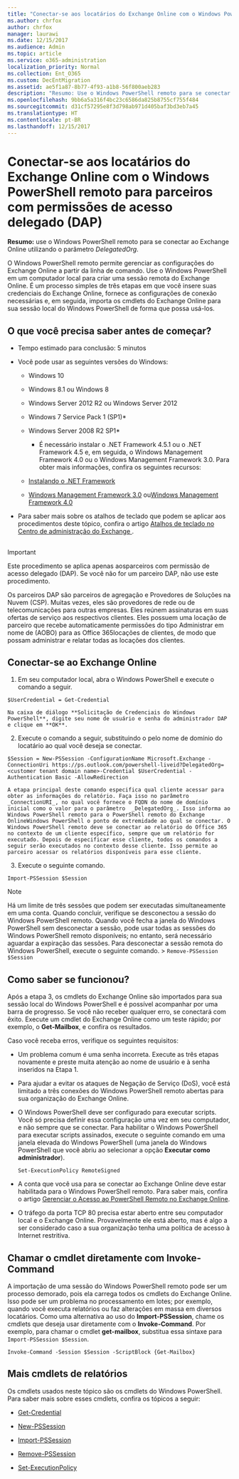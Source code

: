 ```yaml
---
title: "Conectar-se aos locatários do Exchange Online com o Windows PowerShell remoto para parceiros com permissões de acesso delegado (DAP)"
ms.author: chrfox
author: chrfox
manager: laurawi
ms.date: 12/15/2017
ms.audience: Admin
ms.topic: article
ms.service: o365-administration
localization_priority: Normal
ms.collection: Ent_O365
ms.custom: DecEntMigration
ms.assetid: ae5f1a87-8b77-4f93-a1b8-56f800aeb283
description: "Resumo: Use o Windows PowerShell remoto para se conectar ao Exchange Online utilizando o parâmetro DelegatedOrg."
ms.openlocfilehash: 9bb6a5a316f4bc23c6586da825b8755cf755f484
ms.sourcegitcommit: d31cf57295e8f3d798ab971d405baf3bd3eb7a45
ms.translationtype: HT
ms.contentlocale: pt-BR
ms.lasthandoff: 12/15/2017
---
```

# <a name="connect-to-exchange-online-tenants-with-remote-windows-powershell-for-delegated-access-permissions-dap-partners"></a>Conectar-se aos locatários do Exchange Online com o Windows PowerShell remoto para parceiros com permissões de acesso delegado (DAP)

 **Resumo:** use o Windows PowerShell remoto para se conectar ao Exchange Online utilizando o parâmetro _DelegatedOrg_.
  
O Windows PowerShell remoto permite gerenciar as configurações do Exchange Online a partir da linha de comando. Use o Windows PowerShell em um computador local para criar uma sessão remota do Exchange Online. É um processo simples de três etapas em que você insere suas credenciais do Exchange Online, fornece as configurações de conexão necessárias e, em seguida, importa os cmdlets do Exchange Online para sua sessão local do Windows PowerShell de forma que possa usá-los.
  
## <a name="what-do-you-need-to-know-before-you-begin"></a>O que você precisa saber antes de começar?

- Tempo estimado para conclusão: 5 minutos
    
- Você pode usar as seguintes versões do Windows:
    
  - Windows 10
    
  - Windows 8.1 ou Windows 8
    
  - Windows Server 2012 R2 ou Windows Server 2012
    
  - Windows 7 Service Pack 1 (SP1)*
    
  - Windows Server 2008 R2 SP1*
    
    * É necessário instalar o .NET Framework 4.5.1 ou o .NET Framework 4.5 e, em seguida, o Windows Management Framework 4.0 ou o Windows Management Framework 3.0. Para obter mais informações, confira os seguintes recursos:
    
  - [Instalando o .NET Framework](https://go.microsoft.com/fwlink/p/?LinkId=257868)
    
  - [Windows Management Framework 3.0](https://go.microsoft.com/fwlink/p/?LinkId=272757) ou[Windows Management Framework 4.0](https://go.microsoft.com/fwlink/p/?LinkId=391344)
    
- Para saber mais sobre os atalhos de teclado que podem se aplicar aos procedimentos deste tópico, confira o artigo [Atalhos de teclado no Centro de administração do Exchange ](https://go.microsoft.com/fwlink/p/?LinkId=534017).
    
## 

> [!IMPORTANT]
> Este procedimento se aplica apenas aosparceiros com permissão de acesso delegado (DAP). Se você não for um parceiro DAP, não use este procedimento. 
  
Os parceiros DAP são parceiros de agregação e Provedores de Soluções na Nuvem (CSP). Muitas vezes, eles são provedores de rede ou de telecomunicações para outras empresas. Eles reúnem assinaturas em suas ofertas de serviço aos respectivos clientes. Eles possuem uma locação de parceiro que recebe automaticamente permissões do tipo Administrar em nome de (AOBO) para as Office 365locações de clientes, de modo que possam administrar e relatar todas as locações dos clientes.
  
## <a name="connect-to-exchange-online"></a>Conectar-se ao Exchange Online

1. Em seu computador local, abra o Windows PowerShell e execute o comando a seguir.
    
  ```
  $UserCredential = Get-Credential
  ```

    Na caixa de diálogo **Solicitação de Credenciais do Windows PowerShell**, digite seu nome de usuário e senha do administrador DAP e clique em **OK**.
    
2. Execute o comando a seguir, substituindo o _<customer tenant domain name>_ pelo nome de domínio do locatário ao qual você deseja se conectar.
    
  ```
  $Session = New-PSSession -ConfigurationName Microsoft.Exchange -ConnectionUri https://ps.outlook.com/powershell-liveid?DelegatedOrg=<customer tenant domain name>-Credential $UserCredential -Authentication Basic -AllowRedirection
  ```

    A etapa principal deste comando especifica qual cliente acessar para obter as informações do relatório. Faça isso no parâmetro  _ConnectionURI_, no qual você fornece o FQDN do nome de domínio inicial como o valor para o parâmetro  _DelegatedOrg_. Isso informa ao Windows PowerShell remoto para o PowerShell remoto do Exchange OnlineWindows PowerShell o ponto de extremidade ao qual se conectar. O Windows PowerShell remoto deve se conectar ao relatório do Office 365 no contexto de um cliente específico, sempre que um relatório for executado. Depois de especificar esse cliente, todos os comandos a seguir serão executados no contexto desse cliente. Isso permite ao parceiro acessar os relatórios disponíveis para esse cliente.
    
3. Execute o seguinte comando.
    
  ```
  Import-PSSession $Session
  ```

> [!NOTE]
> Há um limite de três sessões que podem ser executadas simultaneamente em uma conta. Quando concluir, verifique se desconectou a sessão do Windows PowerShell remoto. Quando você fecha a janela do Windows PowerShell sem desconectar a sessão, pode usar todas as sessões do Windows PowerShell remoto disponíveis; no entanto, será necessário aguardar a expiração das sessões. Para desconectar a sessão remota do Windows PowerShell, execute o seguinte comando. >  `Remove-PSSession $Session`
  
## <a name="how-do-you-know-this-worked"></a>Como saber se funcionou?

Após a etapa 3, os cmdlets do Exchange Online são importados para sua sessão local do Windows PowerShell e é possível acompanhar por uma barra de progresso. Se você não receber qualquer erro, se conectará com êxito. Execute um cmdlet do Exchange Online como um teste rápido; por exemplo, o **Get-Mailbox**, e confira os resultados.
  
Caso você receba erros, verifique os seguintes requisitos:
  
- Um problema comum é uma senha incorreta. Execute as três etapas novamente e preste muita atenção ao nome de usuário e à senha inseridos na Etapa 1.
    
- Para ajudar a evitar os ataques de Negação de Serviço (DoS), você está limitado a três conexões do Windows PowerShell remoto abertas para sua organização do Exchange Online.
    
- O Windows PowerShell deve ser configurado para executar scripts. Você só precisa definir essa configuração uma vez em seu computador, e não sempre que se conectar. Para habilitar o Windows PowerShell para executar scripts assinados, execute o seguinte comando em uma janela elevada do Windows PowerShell (uma janela do Windows PowerShell que você abriu ao selecionar a opção **Executar como administrador**).
    
  ```
  Set-ExecutionPolicy RemoteSigned
  ```

- A conta que você usa para se conectar ao Exchange Online deve estar habilitada para o Windows PowerShell remoto. Para saber mais, confira o artigo [Gerenciar o Acesso ao PowerShell Remoto no Exchange Online](https://go.microsoft.com/fwlink/p/?LinkId=534018).
    
- O tráfego da porta TCP 80 precisa estar aberto entre seu computador local e o Exchange Online. Provavelmente ele está aberto, mas é algo a ser considerado caso a sua organização tenha uma política de acesso à Internet restritiva.
    
## <a name="call-the-cmdlet-directly-with-invoke-command"></a>Chamar o cmdlet diretamente com Invoke-Command

A importação de uma sessão do Windows PowerShell remoto pode ser um processo demorado, pois ela carrega todos os cmdlets do Exchange Online. Isso pode ser um problema no processamento em lotes; por exemplo, quando você executa relatórios ou faz alterações em massa em diversos locatários. Como uma alternativa ao uso do **Import-PSSession**, chame os cmdlets que deseja usar diretamente com o **Invoke-Command**. Por exemplo, para chamar o cmdlet **get-mailbox**, substitua essa sintaxe para `Import-PSSession $Session`.
  
```
Invoke-Command -Session $Session -ScriptBlock {Get-Mailbox}
```

## <a name="more-reporting-cmdlets"></a>Mais cmdlets de relatórios

Os cmdlets usados neste tópico são os cmdlets do Windows PowerShell. Para saber mais sobre esses cmdlets, confira os tópicos a seguir:
  
- [Get-Credential](https://go.microsoft.com/fwlink/p/?LinkId=389618)
    
- [New-PSSession](https://go.microsoft.com/fwlink/p/?LinkId=389621)
    
- [Import-PSSession](https://go.microsoft.com/fwlink/p/?LinkId=389619)
    
- [Remove-PSSession](https://go.microsoft.com/fwlink/p/?LinkId=389620)
    
- [Set-ExecutionPolicy](https://go.microsoft.com/fwlink/p/?LinkId=389623)
    

